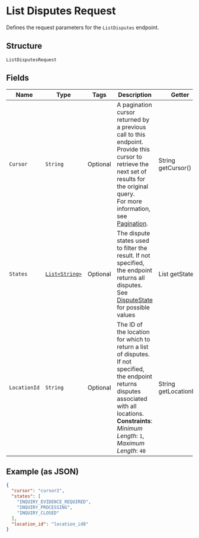 
# List Disputes Request

Defines the request parameters for the `ListDisputes` endpoint.

## Structure

`ListDisputesRequest`

## Fields

| Name | Type | Tags | Description | Getter |
|  --- | --- | --- | --- | --- |
| `Cursor` | `String` | Optional | A pagination cursor returned by a previous call to this endpoint.<br>Provide this cursor to retrieve the next set of results for the original query.<br>For more information, see [Pagination](https://developer.squareup.com/docs/build-basics/common-api-patterns/pagination). | String getCursor() |
| `States` | [`List<String>`](../../doc/models/dispute-state.md) | Optional | The dispute states used to filter the result. If not specified, the endpoint returns all disputes.<br>See [DisputeState](#type-disputestate) for possible values | List<String> getStates() |
| `LocationId` | `String` | Optional | The ID of the location for which to return a list of disputes.<br>If not specified, the endpoint returns disputes associated with all locations.<br>**Constraints**: *Minimum Length*: `1`, *Maximum Length*: `40` | String getLocationId() |

## Example (as JSON)

```json
{
  "cursor": "cursor2",
  "states": [
    "INQUIRY_EVIDENCE_REQUIRED",
    "INQUIRY_PROCESSING",
    "INQUIRY_CLOSED"
  ],
  "location_id": "location_id8"
}
```

